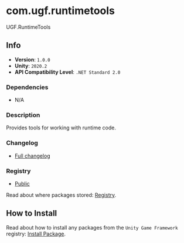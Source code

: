 # com.ugf.runtimetools

UGF.RuntimeTools

## Info

- **Version**: `1.0.0`
- **Unity**: `2020.2`
- **API Compatibility Level**: `.NET Standard 2.0`

### Dependencies

- N/A


### Description

Provides tools for working with runtime code.

### Changelog

- [Full changelog](changelog.md)

### Registry

- [Public](https://bintray.com/unity-game-framework/public)

Read about where packages stored: [Registry](https://github.com/unity-game-framework/organization/blob/master/docs/registry.md).

## How to Install

Read about how to install any packages from the `Unity Game Framework` registry: [Install Package](https://github.com/unity-game-framework/organization/blob/master/docs/install-packages.md).
